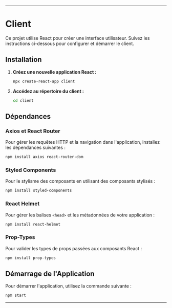 
---

# Client

Ce projet utilise React pour créer une interface utilisateur. Suivez les instructions ci-dessous pour configurer et démarrer le client.

## Installation

1. **Créez une nouvelle application React :**

   ```bash
   npx create-react-app client
   ```

2. **Accédez au répertoire du client :**

   ```bash
   cd client
   ```

## Dépendances

### Axios et React Router

Pour gérer les requêtes HTTP et la navigation dans l'application, installez les dépendances suivantes :

```bash
npm install axios react-router-dom
```

### Styled Components

Pour le stylisme des composants en utilisant des composants stylisés :

```bash
npm install styled-components
```

### React Helmet

Pour gérer les balises `<head>` et les métadonnées de votre application :

```bash
npm install react-helmet
```

### Prop-Types

Pour valider les types de props passées aux composants React :

```bash
npm install prop-types
```

## Démarrage de l'Application

Pour démarrer l'application, utilisez la commande suivante :

```bash
npm start
```

---
